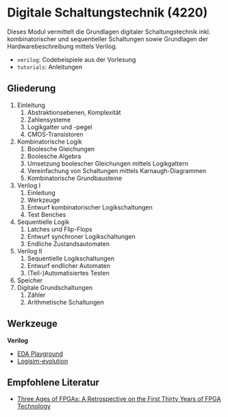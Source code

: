 # Digitale Schaltungstechnik (4220)

Dieses Modul vermittelt die Grundlagen digitaler Schaltungstechnik inkl. kombinatorischer und sequentieller Schaltungen sowie Grundlagen der Hardwarebeschreibung mittels Verilog.

- `verilog`: Codebeispiele aus der Vorlesung
- `tutorials`: Anleitungen

## Gliederung
1. Einleitung
   1. Abstraktionsebenen, Komplexität
   2. Zahlensysteme
   3. Logikgatter und -pegel
   4. CMOS-Transistoren
2. Kombinatorische Logik
   1. Boolesche Gleichungen
   2. Boolesche Algebra
   3. Umsetzung boolescher Gleichungen mittels Logikgattern
   4. Vereinfachung von Schaltungen mittels Karnaugh-Diagrammen
   5. Kombinatorische Grundbausteine
3. Verilog I
   1. Einleitung
   2. Werkzeuge
   3. Entwurf kombinatorischer Logikschaltungen
   4. Test Benches
4. Sequentielle Logik
   1. Latches und Flip-Flops
   2. Entwurf synchroner Logikschaltungen
   3. Endliche Zustandsautomaten
5. Verilog II
   1. Sequentielle Logikschaltungen
   2. Entwurf endlicher Automaten
   3. (Teil-)Automatisiertes Testen
6. Speicher
7. Digitale Grundschaltungen
   1. Zähler
   2. Arithmetische Schaltungen 

## Werkzeuge

**Verilog**
- [EDA Playground](https://www.edaplayground.com)
- [Logisim-evolution](https://github.com/logisim-evolution/logisim-evolution)

## Empfohlene Literatur

- [Three Ages of FPGAs: A Retrospective on the First Thirty Years of FPGA Technology](https://ieeexplore.ieee.org/document/7086413)

